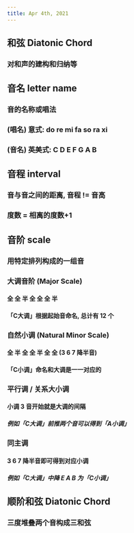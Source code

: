 ```yaml
---
title: Apr 4th, 2021
---
```


## 和弦 Diatonic Chord
### 对和声的建构和归纳等
## 音名 letter name
### 音的名称或唱法
### (唱名) 意式: do re mi fa so ra xi
### (音名) 英美式: C D E F G A B
## 音程 interval
### 音与音之间的距离, 音程 != 音高
### 度数 = 相离的度数+1
## 音阶 scale
### 用特定排列构成的一组音
### 大调音阶 (Major Scale)
#### 全 全 半 全 全 全 半
#### 「C大调」根据起始音命名, 总计有 12 个
### 自然小调 (Natural Minor Scale)
#### 全 半 全 全 半 全 全 (3 6 7 降半音)
#### 「C小调」命名和大调是一一对应的
### 平行调 / 关系大小调
#### 小调 3 音开始就是大调的间隔
##### 例如「C大调」前推两个音可以得到「A小调」
### 同主调
#### 3 6 7 降半音即可得到对应小调
##### 例如「C大调」中降 E A B 为「C小调」
## 顺阶和弦 Diatonic Chord
### 三度堆叠两个音构成三和弦
